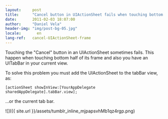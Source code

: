 ```yaml
---
layout:     post
title:      "Cancel button in UIActionSheet fails when touching bottom half of its frame"
date:       2011-02-03 18:07:00
author:     "Daniel Vela"
header-img: "img/post-bg-05.jpg"
locale:       en
lang-ref:   cancel-UIActionSheet-frame
---
```


Touching the "Cancel" button in an UIActionSheet sometimes fails. This happen when touching bottom half of its frame and also you have an UITabBar in your current view.  

To solve this problem you must add the UIActionSheet to the tabBar view, as:  

	[actionSheet showInView:[YourAppDelegate sharedAppDelegate].tabBar.view];  

...or the current tab bar.  

![]({{ site.url }}/assets/tumblr_inline_mjpapsvhMb1qz4rgp.png)
